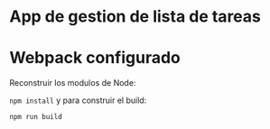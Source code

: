 # App de gestion de lista de tareas
# Webpack configurado



Reconstruir los modulos de Node:

```npm install```
y para construir el build:

```npm run build```
